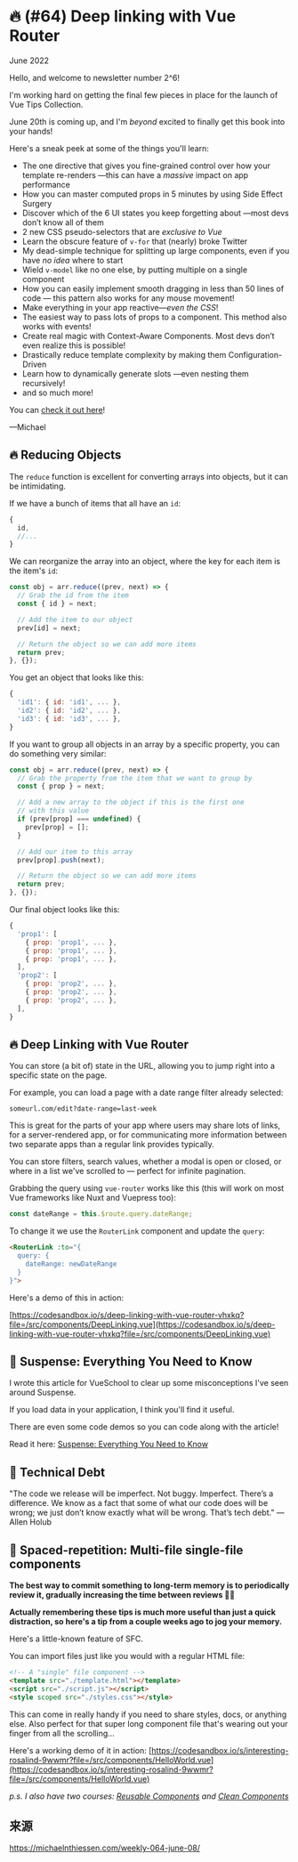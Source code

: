 # 🔥 (#64) Deep linking with Vue Router

June 2022

Hello, and welcome to newsletter number 2^6!

I'm working hard on getting the final few pieces in place for the launch of Vue Tips Collection.

June 20th is coming up, and I'm *beyond* excited to finally get this book into your hands!

Here's a sneak peek at some of the things you'll learn:

* The one directive that gives you fine-grained control over how your template re-renders —this can have a *massive* impact on app performance
* How you can master computed props in 5 minutes by using Side Effect Surgery
* Discover which of the 6 UI states you keep forgetting about —most devs don’t know all of them
* 2 new CSS pseudo-selectors that are *exclusive to Vue*
* Learn the obscure feature of `v-for` that (nearly) broke Twitter
* My dead-simple technique for splitting up large components, even if you have *no idea* where to start
* Wield `v-model` like no one else, by putting multiple on a single component
* How you can easily implement smooth dragging in less than 50 lines of code — this pattern also works for any mouse movement!
* Make everything in your app reactive—*even the CSS*!
* The easiest way to pass lots of props to a component. This method also works with events!
* Create real magic with Context-Aware Components. Most devs don’t even realize this is possible!
* Drastically reduce template complexity by making them Configuration-Driven
* Learn how to dynamically generate slots —even nesting them recursively!
* and so much more!

You can [check it out here](https://michaelnthiessen.com/vue-tips-collection)!

—Michael

## 🔥 Reducing Objects

The `reduce` function is excellent for converting arrays into objects, but it can be intimidating.

If we have a bunch of items that all have an `id`:

```javascript
{
  id,
  //...
}
```

We can reorganize the array into an object, where the key for each item is the item's `id`:

```javascript
const obj = arr.reduce((prev, next) => {
  // Grab the id from the item
  const { id } = next;

  // Add the item to our object
  prev[id] = next;

  // Return the object so we can add more items
  return prev;
}, {});
```

You get an object that looks like this:

```javascript
{
  'id1': { id: 'id1', ... },
  'id2': { id: 'id2', ... },
  'id3': { id: 'id3', ... },
}
```

If you want to group all objects in an array by a specific property, you can do something very similar:

```javascript
const obj = arr.reduce((prev, next) => {
  // Grab the property from the item that we want to group by
  const { prop } = next;

  // Add a new array to the object if this is the first one
  // with this value
  if (prev[prop] === undefined) {
    prev[prop] = [];
  }

  // Add our item to this array
  prev[prop].push(next);

  // Return the object so we can add more items
  return prev;
}, {});
```

Our final object looks like this:

```javascript
{
  'prop1': [
    { prop: 'prop1', ... },
    { prop: 'prop1', ... },
    { prop: 'prop1', ... },
  ],
  'prop2': [
    { prop: 'prop2', ... },
    { prop: 'prop2', ... },
    { prop: 'prop2', ... },
  ],
}
```

## 🔥 Deep Linking with Vue Router

You can store (a bit of) state in the URL, allowing you to jump right into a specific state on the page.

For example, you can load a page with a date range filter already selected:

```
someurl.com/edit?date-range=last-week
```

This is great for the parts of your app where users may share lots of links, for a server-rendered app, or for communicating more information between two separate apps than a regular link provides typically.

You can store filters, search values, whether a modal is open or closed, or where in a list we've scrolled to — perfect for infinite pagination.

Grabbing the query using `vue-router` works like this (this will work on most Vue frameworks like Nuxt and Vuepress too):

```javascript
const dateRange = this.$route.query.dateRange;
```

To change it we use the `RouterLink` component and update the `query`:

```html
<RouterLink :to="{
  query: {
    dateRange: newDateRange
  }
}">
```

Here's a demo of this in action:

[https://codesandbox.io/s/deep-linking-with-vue-router-vhxkq?file=/src/components/DeepLinking.vue](https://codesandbox.io/s/deep-linking-with-vue-router-vhxkq?file=/src/components/DeepLinking.vue)

## 📜 Suspense: Everything You Need to Know

I wrote this article for VueSchool to clear up some misconceptions I've seen around Suspense.

If you load data in your application, I think you'll find it useful.

There are even some code demos so you can code along with the article!

Read it here: [Suspense: Everything You Need to Know](https://vueschool.io/articles/vuejs-tutorials/suspense-everything-you-need-to-know/)

## 💬 Technical Debt

"The code we release will be imperfect. Not buggy. Imperfect. There’s a difference. We know as a fact that some of what our code does will be wrong; we just don’t know exactly what will be wrong. That’s tech debt." —Allen Holub

## 🧠 Spaced-repetition: Multi-file single-file components

**The best way to commit something to long-term memory is to periodically review it, gradually increasing the time between reviews 👨‍🔬**

**Actually remembering these tips is much more useful than just a quick distraction, so here's a tip from a couple weeks ago to jog your memory.**

Here's a little-known feature of SFC.

You can import files just like you would with a regular HTML file:

```html
<!-- A "single" file component -->
<template src="./template.html"></template>
<script src="./script.js"></script>
<style scoped src="./styles.css"></style>
```

This can come in really handy if you need to share styles, docs, or anything else. Also perfect for that super long component file that's wearing out your finger from all the scrolling...

Here's a working demo of it in action: [https://codesandbox.io/s/interesting-rosalind-9wwmr?file=/src/components/HelloWorld.vue](https://codesandbox.io/s/interesting-rosalind-9wwmr?file=/src/components/HelloWorld.vue)

*p.s. I also have two courses: [Reusable Components](https://michaelnthiessen.com/reusable-components) and [Clean Components](https://michaelnthiessen.com/clean-components)*

## 来源

https://michaelnthiessen.com/weekly-064-june-08/